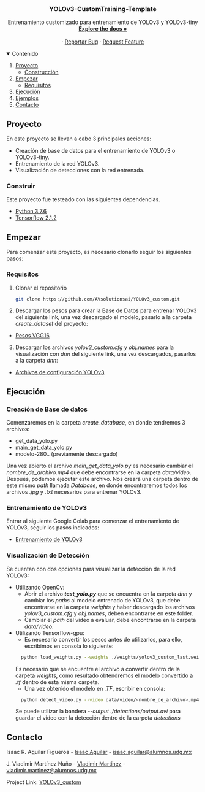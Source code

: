
<!-- PROJECT SHIELDS -->
<!--
*** I'm using markdown "reference style" links for readability.
*** Reference links are enclosed in brackets [ ] instead of parentheses ( ).
*** See the bottom of this document for the declaration of the reference variables
*** for contributors-url, forks-url, etc. This is an optional, concise syntax you may use.
*** https://www.markdownguide.org/basic-syntax/#reference-style-links

[![Contributors][contributors-shield]][contributors-url]
[![Forks][forks-shield]][forks-url]
[![Stargazers][stars-shield]][stars-url]
[![Issues][issues-shield]][issues-url]
[![MIT License][license-shield]][license-url]
[![LinkedIn][linkedin-shield]][linkedin-url]
-->


<!-- PROJECT LOGO -->
<br />
<p align="center">
  <!--<a href="https://github.com/othneildrew/Best-README-Template">
    <img src="images/logo.png" alt="Logo" width="80" height="80">
  </a>
  -->

  <h3 align="center">YOLOv3-CustomTraining-Template</h3>

  <p align="center">
    Entrenamiento customizado para entrenamiento de YOLOv3 y YOLOv3-tiny
    <br />
    <a href="https://github.com/AVsolutionsai/YOLOv3_custom"><strong>Explore the docs »</strong></a>
    <br />
    <br />
    <!--<a href="https://github.com/othneildrew/Best-README-Template">View Demo</a>-->
    ·
    <a href="https://github.com/AVsolutionsai/YOLOv3_custom/issues">Reportar Bug</a>
    ·
    <a href="https://github.com/AVsolutionsai/YOLOv3_custom/issues">Request Feature</a>
  </p>
</p>



<!-- TABLE OF CONTENTS -->
<details open="open">
  <summary>Contenido</summary>
  <ol>
    <li>
      <a href="#Proyecto">Proyecto</a>
      <ul>
        <li><a href="#Construir">Construcción</a></li>
      </ul>
    </li>
    <li>
      <a href="#Empezar">Empezar</a>
      <ul>
        <!--<li><a href="#Pre-requisitos">Pre-requisitos</a></li>-->
        <li><a href="#Requisitos">Requisitos</a></li>
      </ul>
    </li>
    <li><a href="#Ejecución">Ejecución</a></li>
    <li><a href="#Ejemplos">Ejemplos</a></li>
    <!--<li><a href="#roadmap">Roadmap</a></li>
    <li><a href="#contributing">Contributing</a></li>
    <li><a href="#license">License</a></li>-->
    <li><a href="#Contacto">Contacto</a></li>
    <!--<li><a href="#Reconocimientos">Reconocimientos</a></li>-->
  </ol>
</details>



<!-- ABOUT THE PROJECT -->
## Proyecto

<!--[![Product Name Screen Shot][product-screenshot]](https://example.com)-->

En este proyecto se llevan a cabo 3 principales acciones:
- Creación de base de datos para el entrenamiento de YOLOv3 o YOLOv3-tiny.
- Entrenamiento de la red YOLOv3.
- Visualización de detecciones con la red entrenada.

### Construir

Este proyecto fue testeado con las siguientes dependencias.
* [Python 3.7.6](https://www.python.org/downloads/release/python-376/)
* [Tensorflow 2.1.2](https://www.tensorflow.org/install/pip?hl=es-419)


<!-- GETTING STARTED -->
## Empezar
Para comenzar este proyecto, es necesario clonarlo seguir los siguientes pasos:

### Requisitos

1. Clonar el repositorio
   ```sh
   git clone https://github.com/AVsolutionsai/YOLOv3_custom.git
   ```
2. Descargar los pesos para crear la Base de Datos para entrenar YOLOv3 del siguiente link, una vez descargado el modelo, pasarlo a la carpeta *create_dataset* del proyecto:
* [Pesos VGG16](https://drive.google.com/drive/folders/1JvGF7UOImLokG-cmV5yiOcz3ZgEqN1px)

3. Descargar los archivos *yolov3_custom.cfg* y *obj.names* para la visualización con *dnn* del siguiente link, una vez descargados, pasarlos a la carpeta *dnn*:
* [Archivos de configuración YOLOv3](https://drive.google.com/drive/u/1/folders/13jZwASuPZuLl_3i4vyrlan-HV0Q9itWp)


<!-- USAGE EXAMPLES -->
## Ejecución
### Creación de Base de datos
Comenzaremos en la carpeta *create_database*, en donde tendremos 3 archivos:
- get_data_yolo.py
- main_get_data_yolo.py
- modelo-280.. (previamente descargado)

Una vez abierto el archivo *main_get_data_yolo.py* es necesario cambiar el *nombre_de_archivo.mp4* que debe encontrarse en la carpeta *data/video*.
Después, podemos ejecutar este archivo.
Nos creará una carpeta dentro de este mismo *path* llamada *Database*, en donde encontraremos todos los archivos *.jpg* y *.txt* necesarios para entrenar YOLOv3.

### Entrenamiento de YOLOv3
Entrar al siguiente Google Colab para comenzar el entrenamiento de YOLOv3, seguir los pasos indicados:
* [Entrenamiento de YOLOv3](https://drive.google.com/file/d/1XNp6KhcoY7-lsk891Slj7wn-J7tLyq3m/view?usp=sharing)

### Visualización de Detección
Se cuentan con dos opciones para visualizar la detección de la red YOLOv3:
- Utilizando OpenCv: 
  - Abrir el archivo ***test_yolo.py*** que se encuentra en la carpeta *dnn* y cambiar los *paths* al modelo entrenado de YOLOv3, que debe encontrarse en la carpeta *weights* 
  y haber descargado los archivos *yolov3_custom.cfg* y *obj.names*, deben encontrarse en este folder.
  - Cambiar el *path* del video a evaluar, debe encontrarse en la carpeta *data/video*.
 - Utilizando Tensorflow-gpu:
    - Es necesario convertir los pesos antes de utilizarlos, para ello, escribimos en consola lo siguiente:
    ```sh
      python load_weights.py --weights ./weights/yolov3_custom_last.weights --output ./weights/yolov3.tf
    ```
    Es necesario que se encuentre el archivo a convertir dentro de la carpeta *weights*, como resultado obtendremos el modelo convertido a *.tf* dentro de esta misma carpeta.
    - Una vez obtenido el modelo en *.TF*, escribir en consola:
    ```sh
      python detect_video.py --video data/video/<nombre_de_archivo>.mp4 --weights ./weights/yolov3.tf
    ```
    Se puede utilizar la bandera *--output ./detections/output.avi* para guardar el video con la detección dentro de la carpeta *detections*

<!--
_For more examples, please refer to the [Documentation](https://example.com)_
-->


<!-- ROADMAP 
## Roadmap

See the [open issues](https://github.com/othneildrew/Best-README-Template/issues) for a list of proposed features (and known issues).
-->


<!-- CONTRIBUTING 
## Contributing

Contributions are what make the open source community such an amazing place to be learn, inspire, and create. Any contributions you make are **greatly appreciated**.

1. Fork the Project
2. Create your Feature Branch (`git checkout -b feature/AmazingFeature`)
3. Commit your Changes (`git commit -m 'Add some AmazingFeature'`)
4. Push to the Branch (`git push origin feature/AmazingFeature`)
5. Open a Pull Request
-->


<!-- LICENSE 
## License

Distributed under the MIT License. See `LICENSE` for more information.-->



<!-- CONTACT -->
## Contacto

Isaac R. Aguilar Figueroa - [Isaac Aguilar](https://www.linkedin.com/in/isaac-rene-aguilar-figueroa-b5b2438b/) - isaac.aguilar@alumnos.udg.mx

J. Vladimir Martínez Nuño - [Vladimir Martínez](www.linkedin.com/in/vladimir-martinez-nuno) - vladimir.martinez@alumnos.udg.mx

Project Link: [YOLOv3_custom](https://github.com/AVsolutionsai/YOLOv3_custom)



<!-- ACKNOWLEDGEMENTS 
## Acknowledgements
* [GitHub Emoji Cheat Sheet](https://www.webpagefx.com/tools/emoji-cheat-sheet)
* [Img Shields](https://shields.io)
* [Choose an Open Source License](https://choosealicense.com)
* [GitHub Pages](https://pages.github.com)
* [Animate.css](https://daneden.github.io/animate.css)
* [Loaders.css](https://connoratherton.com/loaders)
* [Slick Carousel](https://kenwheeler.github.io/slick)
* [Smooth Scroll](https://github.com/cferdinandi/smooth-scroll)
* [Sticky Kit](http://leafo.net/sticky-kit)
* [JVectorMap](http://jvectormap.com)
* [Font Awesome](https://fontawesome.com)-->





<!-- MARKDOWN LINKS & IMAGES -->
<!-- https://www.markdownguide.org/basic-syntax/#reference-style-links -->
<!--
[contributors-shield]: https://img.shields.io/github/contributors/othneildrew/Best-README-Template.svg?style=for-the-badge
[contributors-url]: https://github.com/othneildrew/Best-README-Template/graphs/contributors
[forks-shield]: https://img.shields.io/github/forks/othneildrew/Best-README-Template.svg?style=for-the-badge
[forks-url]: https://github.com/othneildrew/Best-README-Template/network/members
[stars-shield]: https://img.shields.io/github/stars/othneildrew/Best-README-Template.svg?style=for-the-badge
[stars-url]: https://github.com/othneildrew/Best-README-Template/stargazers
[issues-shield]: https://img.shields.io/github/issues/othneildrew/Best-README-Template.svg?style=for-the-badge
[issues-url]: https://github.com/othneildrew/Best-README-Template/issues
[license-shield]: https://img.shields.io/github/license/othneildrew/Best-README-Template.svg?style=for-the-badge
[license-url]: https://github.com/othneildrew/Best-README-Template/blob/master/LICENSE.txt
[linkedin-shield]: https://img.shields.io/badge/-LinkedIn-black.svg?style=for-the-badge&logo=linkedin&colorB=555
[linkedin-url]: https://linkedin.com/in/othneildrew
[product-screenshot]: images/screenshot.png -->
